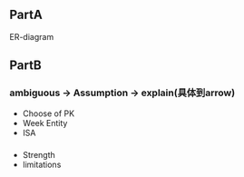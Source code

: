## PartA 
ER-diagram

## PartB
### ambiguous -> Assumption -> explain(具体到arrow)
- Choose of PK
- Week Entity
- ISA

### 
- Strength
- limitations
